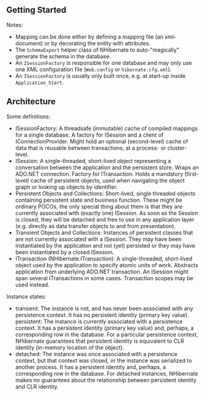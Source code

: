 ﻿## Getting Started

Notes:
- Mapping can be done either by defining a mapping file (an xml-document) or by decorating the entity with attributes.
- The `SchemaExport` helper class of NHibernate to auto-"magically" generate the schema in the database.
- An `ISessionFactory` is responsible for one database and may only use one XML configuration file (`Web.config` or `hibernate.cfg.xml`).
- An `ISessionFactory` is usually only built once, e.g. at start-up inside `Application_Start`.

## Architecture

Some definitions:
- ISessionFactory: A threadsafe (immutable) cache of compiled mappings for a single database. A factory for ISession and a client of IConnectionProvider. Might hold an optional (second-level) cache of data that is reusable between transactions, at a process- or cluster-level.
- ISession: A single-threaded, short-lived object representing a conversation between the application and the persistent store. Wraps an ADO.NET connection. Factory for ITransaction.  Holds a mandatory (first-level) cache of persistent objects, used when navigating the object graph or looking up objects by identifier.
- Persistent Objects and Collections: Short-lived, single threaded objects containing persistent state and business function. These might be ordinary POCOs, the only special thing about them is that they are currently associated with (exactly one) ISession. As soon as the Session is closed, they will be detached and free to use in any application layer (e.g. directly as data transfer objects to and from presentation).
- Transient Objects and Collections: Instances of persistent classes that are not currently associated with a ISession. They may have been instantiated by the application and not (yet) persisted or they may have been instantiated by a closed ISession.
- ITransaction (NHibernate.ITransaction): A single-threaded, short-lived object used by the application to specify atomic units of work. Abstracts application from underlying ADO.NET transaction. An ISession might span several ITransactions in some cases. Transaction scopes may be used instead.

Instance states:
- transient: The instance is not, and has never been associated with any persistence context. It has no persistent identity (primary key value).
persistent: The instance is currently associated with a persistence context. It has a persistent identity (primary key value) and, perhaps, a corresponding row in the database. For a particular persistence context, NHibernate guarantees that persistent identity is equivalent to CLR identity (in-memory location of the object).
- detached: The instance was once associated with a persistence context, but that context was closed, or the instance was serialized to another process. It has a persistent identity and, perhaps, a corresponding row in the database. For detached instances, NHibernate makes no guarantees about the relationship between persistent identity and CLR identity.



